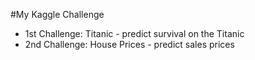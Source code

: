 #My Kaggle Challenge
- 1st Challenge: Titanic - predict survival on the Titanic
- 2nd Challenge: House Prices - predict sales prices
